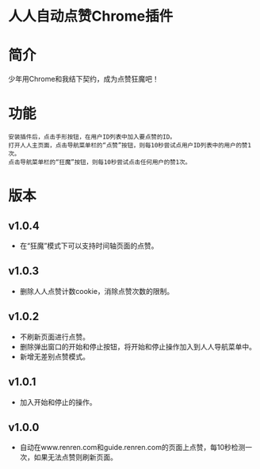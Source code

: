 人人自动点赞Chrome插件
=========

# 简介

少年用Chrome和我结下契约，成为点赞狂魔吧！

# 功能

    安装插件后，点击手形按钮，在用户ID列表中加入要点赞的ID。
    打开人人主页面，点击导航菜单栏的“点赞”按钮，则每10秒尝试点用户ID列表中的用户的赞1次。
    点击导航菜单栏的“狂魔”按钮，则每10秒尝试点击任何用户的赞1次。

# 版本

## v1.0.4

* 在“狂魔”模式下可以支持时间轴页面的点赞。

## v1.0.3

* 删除人人点赞计数cookie，消除点赞次数的限制。

## v1.0.2

* 不刷新页面进行点赞。
* 删除弹出窗口的开始和停止按钮，将开始和停止操作加入到人人导航菜单中。
* 新增无差别点赞模式。

## v1.0.1

* 加入开始和停止的操作。

## v1.0.0

* 自动在www.renren.com和guide.renren.com的页面上点赞，每10秒检测一次，如果无法点赞则刷新页面。